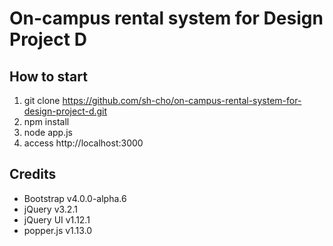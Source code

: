 # On-campus rental system for Design Project D

## How to start

1. git clone https://github.com/sh-cho/on-campus-rental-system-for-design-project-d.git
2. npm install
3. node app.js
4. access http://localhost:3000

## Credits

- Bootstrap v4.0.0-alpha.6
- jQuery v3.2.1
- jQuery UI v1.12.1
- popper.js v1.13.0